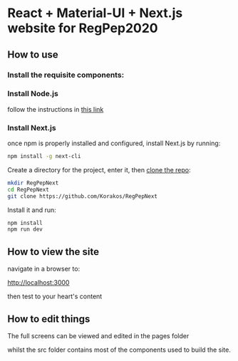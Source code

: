 # React + Material-UI + Next.js website for RegPep2020

## How to use

### Install the requisite components:

### Install Node.js

follow the instructions in [this link](https://treehouse.github.io/installation-guides/windows/node-windows.html)

### Install Next.js

once npm is properly installed and configured, install Next.js by running:

```sh
npm install -g next-cli
```

Create a directory for the project, enter it, then [clone the repo](https://github.com/Korakos/RegPepNext):

```sh
mkdir RegPepNext
cd RegPepNext
git clone https://github.com/Korakos/RegPepNext
```

Install it and run:

```sh
npm install
npm run dev
```

## How to view the site

navigate in a browser to:

[http://localhost:3000](http://localhost:3000)

then test to your heart's content

## How to edit things

The full screens can be viewed and edited in the pages folder

whilst the src folder contains most of the components used to build the site.